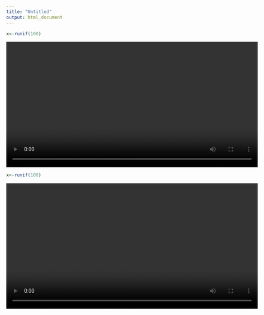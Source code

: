 ```yaml
---
title: "Untitled"
output: html_document
---
```



```r
x<-runif(100)
```

<video width="672"  controls><source src="animate_files/figure-html/animation1.webm" /></video>



```r
x<-runif(100)
```

<video width="672"  controls><source src="animate_files/figure-html/animation2.webm" /></video>
